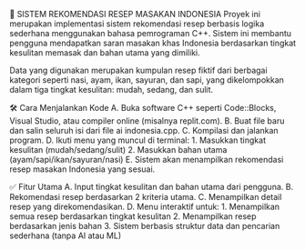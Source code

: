 🍲 SISTEM REKOMENDASI RESEP MASAKAN INDONESIA
Proyek ini merupakan implementasi sistem rekomendasi resep berbasis logika sederhana menggunakan bahasa pemrograman C++. Sistem ini membantu pengguna mendapatkan saran masakan khas Indonesia berdasarkan tingkat kesulitan memasak dan bahan utama yang dimiliki.

Data yang digunakan merupakan kumpulan resep fiktif dari berbagai kategori seperti nasi, ayam, ikan, sayuran, dan sapi, yang dikelompokkan dalam tiga tingkat kesulitan: mudah, sedang, dan sulit.

🛠️ Cara Menjalankan Kode
A. Buka software C++ seperti Code::Blocks, Visual Studio, atau compiler online (misalnya replit.com).
B. Buat file baru dan salin seluruh isi dari file ai indonesia.cpp.
C. Kompilasi dan jalankan program.
D. Ikuti menu yang muncul di terminal:
    1. Masukkan tingkat kesulitan (mudah/sedang/sulit)
    2. Masukkan bahan utama (ayam/sapi/ikan/sayuran/nasi)
E. Sistem akan menampilkan rekomendasi resep masakan Indonesia yang sesuai.

✅ Fitur Utama
A. Input tingkat kesulitan dan bahan utama dari pengguna.
B. Rekomendasi resep berdasarkan 2 kriteria utama.
C. Menampilkan detail resep yang direkomendasikan.
D. Menu interaktif untuk:
    1. Menampilkan semua resep berdasarkan tingkat kesulitan
    2. Menampilkan resep berdasarkan jenis bahan
    3. Sistem berbasis struktur data dan pencarian sederhana (tanpa AI atau ML)

